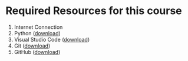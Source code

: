 # Required Resources for this course
1. Internet Connection
2. Python ([download](https://www.python.org/downloads/))
3. Visual Studio Code ([download](https://code.visualstudio.com/download))
4. Git ([download](https://git-scm.com/downloads))
5. GitHub ([download](https://desktop.github.com/download/))
